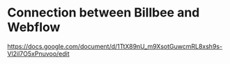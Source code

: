 # Connection between Billbee and Webflow

https://docs.google.com/document/d/1TtX89nU_m9XsotGuwcmRL8xsh9s-Vl2il7O5xPnuvoo/edit
